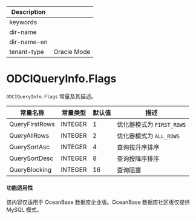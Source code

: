 | Description   |                 |
|---------------|-----------------|
| keywords      |                 |
| dir-name      |                 |
| dir-name-en   |                 |
| tenant-type   | Oracle Mode     |

# ODCIQueryInfo.Flags

`ODCIQueryInfo.Flags` 常量及其描述。


|      常量名称      |  常量类型   | 默认值 |         描述          |
|----------------|---------|-----|---------------------|
| QueryFirstRows | INTEGER | 1   | 优化器模式为 `FIRST_ROWS` |
| QueryAllRows   | INTEGER | 2   | 优化器模式为 `ALL_ROWS`   |
| QuerySortAsc   | INTEGER | 4   | 查询按升序排序             |
| QuerySortDesc  | INTEGER | 8   | 查询按降序排序             |
| QueryBlocking  | INTEGER | 16  | 查询阻塞                |



  <main id="notice" >
    <h4>功能适用性</h4>
    <p>该内容仅适用于 OceanBase 数据库企业版。OceanBase 数据库社区版仅提供 MySQL 模式。</p>
  </main>
